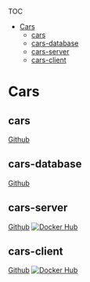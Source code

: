 TOC

- [Cars](#cars)
  - [cars](#cars-1)
  - [cars-database](#cars-database)
  - [cars-server](#cars-server)
  - [cars-client](#cars-client)


# Cars

## cars

[Github](https://github.com/QPanProjects/Demo/tree/master/cars)

## cars-database

[Github](https://github.com/QPanProjects/Demo/tree/master/cars-database)

## cars-server

[Github](https://github.com/QPanProjects/Demo/tree/master/cars-server)
[![Docker Hub](https://img.shields.io/docker/cloud/build/qpanprojects/demo?style=flat-square)](https://hub.docker.com/r/QPanProjects/Demo/cars-server)

## cars-client

[Github](https://github.com/QPanProjects/Demo/tree/master/cars-client)
[![Docker Hub](https://img.shields.io/docker/cloud/build/qpanprojects/demo?style=flat-square)](https://hub.docker.com/r/quanpan302/dhv-cars-client)

